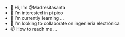 - 👋 Hi, I’m @Madresitasanta
- 👀 I’m interested in pi pico 
- 🌱 I’m currently learning ...
- 💞️ I’m looking to collaborate on ingeniería electrónica 
- 📫 How to reach me ...

<!---
Madresitasanta/Madresitasanta is a ✨ special ✨ repository because its `README.md` (this file) appears on your GitHub profile.
You can click the Preview link to take a look at your changes.
--->
